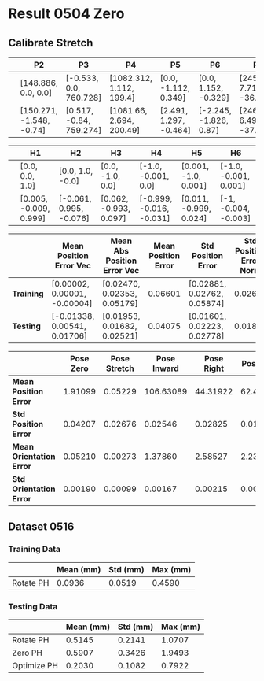 # Result 0504 Zero

## Calibrate Stretch

|    | P2          | P3          | P4          | P5          | P6          | P7          |
|----|-------------|-------------|-------------|-------------|-------------|-------------|
|    | [148.886, 0.0, 0.0]             | [-0.533, 0.0, 760.728]          | [1082.312, 1.112, 199.4]       | [0.0, -1.112, 0.349]           | [0.0, 1.152, -0.329]           | [245.123, 7.712, -36.64]       |
|    | [150.271, -1.548, -0.74] | [0.517, -0.84, 759.274]  | [1081.66, 2.694, 200.49]  | [2.491, 1.297, -0.464]  | [-2.245, -1.826, 0.87]  | [246.118, 6.491, -37.619] |

|    | H1          | H2          | H3          | H4          | H5          | H6          |
|----|-------------|-------------|-------------|-------------|-------------|-------------|
|    | [0.0, 0.0, 1.0] | [0.0, 1.0, -0.0]      | [0.0, -1.0, 0.0]     | [-1.0, -0.001, 0.0]    | [0.001, -1.0, 0.001]   | [-1.0, -0.001, 0.001]  |
|  | [0.005, -0.009, 0.999]  | [-0.061, 0.995, -0.076] | [0.062, -0.993, 0.097] | [-0.999, -0.016, -0.031] | [0.011, -0.999, 0.024]   | [-1, -0.004, -0.003]    |

|                    | Mean Position Error Vec           | Mean Abs Position Error Vec           | Mean Position Error | Std Position Error | Std Position Error Norm | Mean Orientation Error Vec     | Mean Orientation Error | Std Orientation Error | Std Orientation Error Norm |
|--------------------|-----------------------------------|---------------------------------------|---------------------|--------------------|------------------------|-------------------------------|------------------------|-----------------------|---------------------------|
| **Training**       | [0.00002, 0.00001, -0.00004]      | [0.02470, 0.02353, 0.05179]          | 0.06601             | [0.02881, 0.02762, 0.05874]          | 0.02619                | [0.00000, -0.00000, -0.00000]    | 0.00316                | [0.00235, 0.00151, 0.00190] | 0.00120                   |
| **Testing**        | [-0.01338, 0.00541, 0.01706]      | [0.01953, 0.01682, 0.02521]          | 0.04075             | [0.01601, 0.02223, 0.02778]          | 0.01899                | [-0.00039, -0.00051, -0.00038] | 0.00219                | [0.00119, 0.00155, 0.00074] | 0.00036                   |

|                            | Pose Zero                         | Pose Stretch                      | Pose Inward                       | Pose Right                        | Pose Left                         |
|----------------------------|-----------------------------------|-----------------------------------|-----------------------------------|-----------------------------------|-----------------------------------|
| **Mean Position Error**    | 1.91099                           | 0.05229                           | 106.63089                         | 44.31922                          | 62.44648                          |
| **Std Position Error**     | 0.04207                           | 0.02676                           | 0.02546                           | 0.02825                           | 0.01705                           |
| **Mean Orientation Error** | 0.05210                           | 0.00273                           | 1.37860                           | 2.58527                           | 2.23750                           |
| **Std Orientation Error**  | 0.00190                           | 0.00099                           | 0.00167                           | 0.00215                           | 0.00131                           |

## Dataset 0516
### Training Data
||Mean (mm)|Std (mm)|Max (mm)|    
|-|-|-|-|
|Rotate PH|0.0936|0.0519|0.4590|
### Testing Data
||Mean (mm)|Std (mm)|Max (mm)|    
|-|-|-|-|
|Rotate PH|0.5145|0.2141|1.0707|  
|Zero PH|0.5907|0.3426|1.9493|    
|Optimize PH|0.2030|0.1082|0.7922|